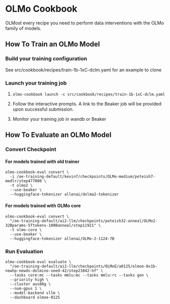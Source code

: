 # OLMo Cookbook

OLMost every recipe you need to perform data interventions with the OLMo family of models.

## How To Train an OLMo Model

### Build your training configuration

See src/cookbook/recipes/train-1b-1xC-dclm.yaml for an example to clone

### Launch your training job

1) `olmo-cookbook launch -c src/cookbook/recipes/train-1b-1xC-dclm.yaml`

2) Follow the interactive prompts. A link to the Beaker job will be provided upon successful submission.

3) Monitor your training job in wandb or Beaker

## How To Evaluate an OLMo Model

### Convert Checkpoint

#### For models trained with old trainer

```shell
olmo-cookbook-eval convert \
  -i /oe-training-default/kevinf/checkpoints/OLMo-medium/peteish7-medlr/step477000 \
  -t olmo2 \
  --use-beaker \
  --huggingface-tokenizer allenai/dolma2-tokenizer
```

#### For models trained with OLMo core

```shell
olmo-cookbook-eval convert \
  "/oe-training-default/ai2-llm/checkpoints/peteish32-anneal/OLMo2-32Bparams-5Ttokens-100Banneal/step11921" \
  -t olmo-core \
  --use-beaker \
  --huggingface-tokenizer allenai/OLMo-2-1124-7B
```

### Run Evaluation

```shell
olmo-cookbook-eval evaluate \
  "/oe-training-default/ai2-llm/checkpoints/OLMoE/a0125/olmoe-8x1b-newhp-newds-dolmino-seed-42/step23842-hf" \
  --tasks core:mc --tasks mmlu:mc --tasks mmlu:rc --tasks gen \
  --priority high \
  --cluster aus80g \
  --num-gpus 1 \
  --model-backend vllm \
  --dashboard olmoe-0125
```
